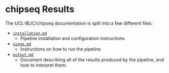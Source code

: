 # chipseq Results

The UCL-BLIC/chipseq documentation is split into a few different files:

* [`installation.md`](installation.md)
  * Pipeline installation and configuration instructions
* [`usage.md`](usage.md)
  * Instructions on how to run the pipeline
* [`output.md`](output.md)
  * Document describing all of the results produced by the pipeline, and how to interpret them.
